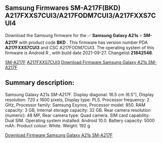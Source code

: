 <h2>Samsung Firmwares SM-A217F(BKD) A217FXXS7CUI3/A217FODM7CUI3/A217FXXS7CUI4</h2>
Download the Samsung firmware for the ✅ <strong>Samsung Galaxy A21s </strong> ⭐ <strong>SM-A217F</strong> with product code <strong>BKD</strong> . This firmware has version number PDA <strong>A217FXXS7CUI3</strong> and CSC A217FODM7CUI3. The operating system of this firmware is Android R , with build date 2021-09-27. Changelist <strong>21842546</strong>.


[SM-A217F](https://samfirm.shop/samsung/model/SM-A217F)
[A217FXXS7CUI3](https://samfirm.shop/samsung/pda/A217FXXS7CUI3)
[Download Firmware Samsung Galaxy A21s SM-A217F](https://samfirm.shop/samsung/firmware/460073)
<h2>Summary description:</h2>
<p>Samsung Galaxy A21s SM-A217F. Display diagonal: 16.5 cm (6.5"), Display resolution: 720 x 1600 pixels, Display type: PLS. Processor frequency: 2 GHz, Processor family: Samsung Exynos, Processor model: 850. RAM capacity: 3 GB, Internal storage capacity: 32 GB. Rear camera resolution (numeric): 48 MP, Rear camera type: Quad camera. SIM card capability: Dual SIM. Operating system installed: Android 10.0. Battery capacity: 5000 mAh. Product colour: White. Weight: 192 g</p>


[Download Firmware Samsung Galaxy A21s SM-A217F](https://samfirm.shop/samsung/firmware/460073)
